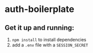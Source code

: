 # auth-boilerplate

## Get it up and running:

1. `npm install` to install dependencies
2. add a `.env` file with a `SESSION_SECRET`
